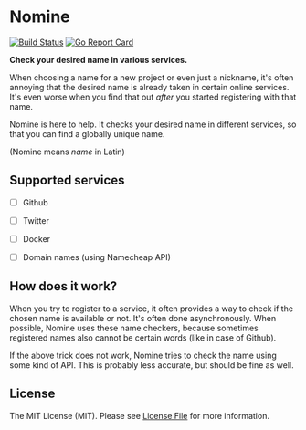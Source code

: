 # Nomine

[![Build Status](https://img.shields.io/travis/sagikazarmark/nomine.svg?style=flat-square)](https://travis-ci.org/sagikazarmark/nomine)
[![Go Report Card](https://goreportcard.com/badge/github.com/sagikazarmark/nomine?style=flat-square)](https://goreportcard.com/report/github.com/sagikazarmark/nomine)

**Check your desired name in various services.**

When choosing a name for a new project or even just a nickname, it's often annoying
that the desired name is already taken in certain online services. It's even worse
when you find that out *after* you started registering with that name.

Nomine is here to help. It checks your desired name in different services,
so that you can find a globally unique name.

(Nomine means *name* in Latin)


## Supported services

- [ ] Github
- [ ] Twitter
- [ ] Docker
- [ ] Domain names (using Namecheap API)


## How does it work?

When you try to register to a service, it often provides a way to check if the chosen name
is available or not. It's often done asynchronously. When possible, Nomine uses these name
checkers, because sometimes registered names also cannot be certain words (like in case of Github).

If the above trick does not work, Nomine tries to check the name using some kind of API.
This is probably less accurate, but should be fine as well.


## License

The MIT License (MIT). Please see [License File](LICENSE) for more information.
